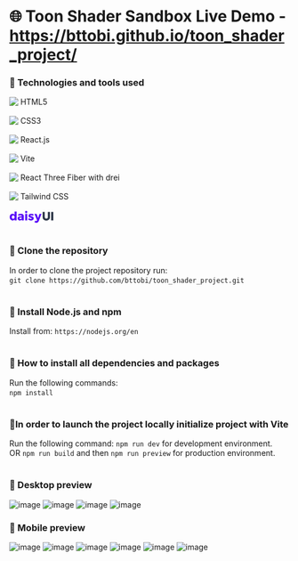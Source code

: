# 🌐 Toon Shader Sandbox Live Demo - https://bttobi.github.io/toon_shader_project/

### 🧰 Technologies and tools used
<img align="top" padding="5px" width="30px" src="https://cdn.jsdelivr.net/gh/devicons/devicon/icons/html5/html5-original.svg" /> HTML5 <br/>         
<img align="top" padding="5px" width="30px" src="https://cdn.jsdelivr.net/gh/devicons/devicon/icons/css3/css3-original.svg" /> CSS3 <br/>  
<img align="top" padding="5px" width="30px" src="https://cdn.jsdelivr.net/gh/devicons/devicon/icons/react/react-original.svg" /> React.js <br/>  
<img align="top" padding="5px" width="30px" src="https://camo.githubusercontent.com/61e102d7c605ff91efedb9d7e47c1c4a07cef59d3e1da202fd74f4772122ca4e/68747470733a2f2f766974656a732e6465762f6c6f676f2e737667" /> Vite <br/><br/>
<img align="top" padding="5px" width="30px" src="https://global.discourse-cdn.com/standard17/uploads/threejs/original/2X/e/e4f86d2200d2d35c30f7b1494e96b9595ebc2751.png" /> React Three Fiber with drei <br/>  
<img align="top" padding="5px" width="30px" src="https://cdn.jsdelivr.net/gh/devicons/devicon/icons/tailwindcss/tailwindcss-plain.svg" /> Tailwind CSS <br/><br/>
<img align="top" padding="5px" width="80px" src="https://raw.githubusercontent.com/saadeghi/files/main/daisyui/logo-4.svg" /> <br/>

#

### 🔧 Clone the repository
In order to clone the project repository run: <br/>
`git clone https://github.com/bttobi/toon_shader_project.git`

#

### 🔧 Install Node.js and npm
Install from:
`https://nodejs.org/en`

#

### 🔧 How to install all dependencies and packages
Run the following commands: <br/>
`npm install`

#

### 🔧In order to launch the project locally initialize project with Vite
Run the following command:
`npm run dev` for development environment. <br/>
OR `npm run build` and then `npm run preview` for production environment. </br>

#

### 🎨 Desktop preview
![image](https://github.com/bttobi/toon_shader_project/assets/76923032/45a2b371-798b-4534-ad69-d79db4695a63)
![image](https://github.com/bttobi/toon_shader_project/assets/76923032/0c8ae274-1c39-410c-895a-014b386e9e0f)
![image](https://github.com/bttobi/toon_shader_project/assets/76923032/d042b95a-52d0-4240-9d71-54cf2a0c6ff9)
![image](https://github.com/bttobi/toon_shader_project/assets/76923032/21c30367-6f83-44dc-a886-3a234dd71dd5)


### 🎨 Mobile preview
![image](https://github.com/bttobi/toon_shader_project/assets/76923032/97fd0a4e-8401-4a9c-936a-0eb075522dd7)
![image](https://github.com/bttobi/toon_shader_project/assets/76923032/7ff2e6ce-972c-49da-b4f7-896d08630e2d)
![image](https://github.com/bttobi/toon_shader_project/assets/76923032/f3274978-8d4f-4093-b661-254babe69357)
![image](https://github.com/bttobi/toon_shader_project/assets/76923032/03195094-3066-4912-a247-6f6a6456ab36)
![image](https://github.com/bttobi/toon_shader_project/assets/76923032/63b4af2e-bf7e-419c-967c-fa5fa0ca294c)
![image](https://github.com/bttobi/toon_shader_project/assets/76923032/5cb7cd8d-c6e5-4b9b-940e-919617c6ea0f)


